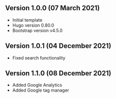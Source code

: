 ## Version 1.0.0 (07 March 2021)

- Initial template
- Hugo version 0.80.0
- Bootstrap version v4.5.0

## Version 1.0.1 (04 December 2021)

- Fixed search functionality

## Version 1.1.0 (08 December 2021)

- Added Google Analytics
- Added Google tag manager
